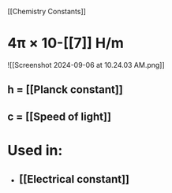 [[Chemistry Constants]]
# 4π × 10-[[7]] H/m
![[Screenshot 2024-09-06 at 10.24.03 AM.png]]
## h = [[Planck constant]]
## c = [[Speed of light]]

# Used in:
- ## [[Electrical constant]]


